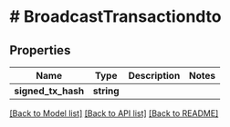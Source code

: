 # # BroadcastTransactiondto

## Properties

Name | Type | Description | Notes
------------ | ------------- | ------------- | -------------
**signed_tx_hash** | **string** |  |

[[Back to Model list]](../../README.md#models) [[Back to API list]](../../README.md#endpoints) [[Back to README]](../../README.md)
